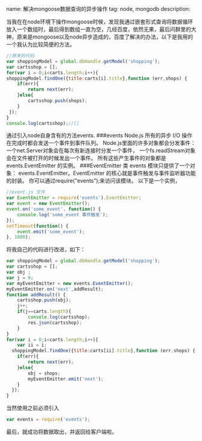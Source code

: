 name: 解决mongoose数据查询的异步操作
tag: node, mongodb
description: 


当我在在node环境下操作mongoose时候，发现我通过嵌套形式查询将数据循环放入一个数组时，最后得到数组一直为空，几经百度，依然无果，最后问群里的大神，原来是mongoose以及node异步造成的，百度了解决的办法，以下是我用的一个我认为比较简便的方法。
```javascript
//原来的代码
var shoppingModel = global.dbHandle.getModel('shopping');
var cartsshop = [];
for(var i = 0;i<carts.length;i++){
shoppingModel.findOne({title:carts[i].title},function (err,shops) {
	if(err){
		return next(err);
	}else{
		cartsshop.push(shops);
    }
 });
}
console.log(cartsshop);//[]
```
通过引入node自身含有的方法events.
###events
Node.js 所有的异步 I/O 操作在完成时都会发送一个事件到事件队列。
Node.js里面的许多对象都会分发事件：一个net.Server对象会在每次有新连接时分发一个事件， 一个fs.readStream对象会在文件被打开的时候发出一个事件。 所有这些产生事件的对象都是 events.EventEmitter 的实例。
###EventEmitter 类
events 模块只提供了一个对象： events.EventEmitter。EventEmitter 的核心就是事件触发与事件监听器功能的封装。
你可以通过require("events");来访问该模块。
以下是一个实例，

```javascript
//event.js 文件
var EventEmitter = require('events').EventEmitter; 
var event = new EventEmitter(); 
event.on('some_event', function() { 
	console.log('some_event 事件触发'); 
}); 
setTimeout(function() { 
	event.emit('some_event'); 
}, 1000); 
```
将我自己的代码进行改进，如下：

```javascript
var shoppingModel = global.dbHandle.getModel('shopping');
var cartsshop = [];
var obj ;
var j = 0;
var myEventEmitter = new events.EventEmitter();
myEventEmitter.on('next',addResult);
function addResult() {
    cartsshop.push(obj);
    j++;
    if(j==carts.length){
        console.log(cartsshop);
        res.json(cartsshop);
    }
}
for(var i = 0;i<carts.length;i++){
    var ii = i;
  shoppingModel.findOne({title:carts[ii].title},function (err,shops) {
    if(err){
        return next(err);
    }else{
        obj = shops;
        myEventEmitter.emit('next');
    }
  });
}
```
当然使用之前必须引入

```javascript
var events = require('events');
```
最后，就成功将数据取出，并返回给客户端啦。

